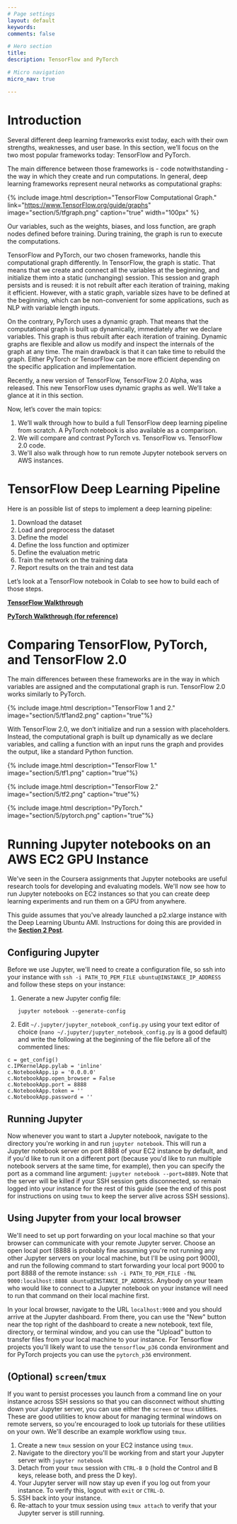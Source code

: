```yaml
---
# Page settings
layout: default
keywords:
comments: false

# Hero section
title:
description: TensorFlow and PyTorch

# Micro navigation
micro_nav: true

---
```


# Introduction

Several different deep learning frameworks exist today, each with their own strengths, weaknesses, and user base. In this section, we’ll focus on the two most popular frameworks today: TensorFlow and PyTorch.

The main difference between those frameworks is - code notwithstanding - the way in which they create and run computations. In general, deep learning frameworks represent neural networks as computational graphs:

{% include image.html description="TensorFlow Computational Graph." link="https://www.TensorFlow.org/guide/graphs" image="section/5/tfgraph.png" caption="true" width="100px" %}

Our variables, such as the weights, biases, and loss function, are graph nodes defined before training. During training, the graph is run to execute the computations. 

TensorFlow and PyTorch, our two chosen frameworks, handle this computational graph differently. In TensorFlow, the graph is static. That means that we create and connect all the variables at the beginning, and initialize them into a static (unchanging) session. This session and graph persists and is reused: it is not rebuilt after each iteration of training, making it efficient. However, with a static graph, variable sizes have to be defined at the beginning, which can be non-convenient for some applications, such as NLP with variable length inputs.

On the contrary, PyTorch uses a dynamic graph. That means that the computational graph is built up dynamically, immediately after we declare variables. This graph is thus rebuilt after each iteration of training. Dynamic graphs are flexible and allow us modify and inspect the internals of the graph at any time. The main drawback is that it can take time to rebuild the graph. Either PyTorch or TensorFlow can be more efficient depending on the specific application and implementation.

Recently, a new version of TensorFlow, TensorFlow 2.0 Alpha, was released. This new TensorFlow uses dynamic graphs as well. We’ll take a glance at it in this section.

Now, let’s cover the main topics: 

1. We’ll walk through how to build a full TensorFlow deep learning pipeline from scratch. A PyTorch notebook is also available as a comparison. 
2. We will compare and contrast PyTorch vs. TensorFlow vs. TensorFlow 2.0 code.
3. We'll also walk through how to run remote Jupyter notebook servers on AWS instances.

# TensorFlow Deep Learning Pipeline

Here is an possible list of steps to implement a deep learning pipeline:

1. Download the dataset
2. Load and preprocess the dataset
3. Define the model
4. Define the loss function and optimizer
5. Define the evaluation metric
6. Train the network on the training data
7. Report results on the train and test data

Let’s look at a TensorFlow notebook in Colab to see how to build each of those steps. 

 [**TensorFlow Walkthrough**](https://colab.research.google.com/drive/1HzN2f0Mypj0r2rKJdKYCjczM1WzJyoaV) 

[**PyTorch Walkthrough (for reference)**](https://colab.research.google.com/drive/1a2KshOZVj4eqYsfFqlBHB66CUIERKHj5)

# Comparing TensorFlow, PyTorch, and TensorFlow 2.0

The main differences between these frameworks are in the way in which variables are assigned and the computational graph is run. TensorFlow 2.0 works similarly to PyTorch. 

{% include image.html description="TensorFlow 1 and 2." image="section/5/tf1and2.png" caption="true"%}

With TensorFlow 2.0, we don’t initialize and run a session with placeholders. Instead, the computational graph is built up dynamically as we declare variables, and calling a function with an input runs the graph and provides the output, like a standard Python function.

{% include image.html description="TensorFlow 1." image="section/5/tf1.png" caption="true"%}

{% include image.html description="TensorFlow 2." image="section/5/tf2.png" caption="true"%}

{% include image.html description="PyTorch." image="section/5/pytorch.png" caption="true"%}

# Running Jupyter notebooks on an AWS EC2 GPU Instance

We've seen in the Coursera assignments that Jupyter notebooks are useful research tools for developing and evaluating models. 
We'll now see how to run Jupyter notebooks on EC2 instances so that you can create deep learning experiments and run them on a
GPU from anywhere.

This guide assumes that you've already launched a p2.xlarge instance with the Deep Learning Ubuntu AMI. Instructions
for doing this are provided in the [**Section 2 Post**](https://cs230.stanford.edu/section/2).

## Configuring Jupyter

Before we use Jupyter, we'll need to create a configuration file, so ssh into your instance with `ssh -i PATH_TO_PEM_FILE ubuntu@INSTANCE_IP_ADDRESS`
and follow these steps on your instance:

1. Generate a new Jupyter config file:

    `jupyter notebook --generate-config`
2. Edit `~/.jupyter/jupyter_notebook_config.py` using your text editor of choice (`nano ~/.jupyter/jupyter_notebook_config.py` is a good default)
and write the following at the beginning of the file before all of the commented lines:
```
c = get_config()
c.IPKernelApp.pylab = 'inline'
c.NotebookApp.ip = '0.0.0.0'
c.NotebookApp.open_browser = False
c.NotebookApp.port = 8888
c.NotebookApp.token = ''
c.NotebookApp.password = ''
```

## Running Jupyter

Now whenever you want to start a Jupyter notebook, navigate to the directory you're working in and run `jupyter notebook`.
This will run a Jupyter notebook server on port 8888 of your EC2 instance by default, and if you'd like to run it on
a different port (because you'd like to run multiple notebook servers at the same time, for example), then you can specify
the port as a command line argument: `jupyter notebook --port=8889`. Note that the server will be killed if your SSH session gets
disconnected, so remain logged into your instance for the rest of this guide (see the end of this post for instructions on using `tmux` to keep the server alive across SSH sessions).

## Using Jupyter from your local browser
We'll need to set up port forwarding on your local machine so that your browser can communicate with your
remote Jupyter server. Choose an open local port (8888 is probably fine assuming you're not running any other
Jupyter servers on your local machine, but I'll be using port 9000), and run the following command to start forwarding your
local port 9000 to port 8888 of the remote instance: `ssh -i PATH_TO_PEM_FILE
-fNL 9000:localhost:8888 ubuntu@INSTANCE_IP_ADDRESS`. Anybody on your team who would like to connect to a Jupyter notebook
on your instance will need to run that command on their local machine first.

In your local browser, navigate to the URL `localhost:9000` and you should arrive at the Jupyter dashboard. From there,
you can use the "New" button near the top right of the dashboard to create a new notebook, text file, directory, or terminal window, and you can use the "Upload"
button to transfer files from your local machine to your instance.
For Tensorflow projects you'll likely want to use the `tensorflow_p36` conda environment and for PyTorch projects you can use the
`pytorch_p36` environment. 

## (Optional) `screen`/`tmux`
If you want to persist processes you launch from a command line on your instance across SSH sessions so that you can disconnect
without shutting down your Jupyter server, you can use either the `screen` or
`tmux` utilities. These are good utilities to know about for managing terminal windows on remote servers, so you're encouraged
to look up tutorials for these utilities on your own. We'll describe an example workflow using `tmux`.

1. Create a new `tmux` session on your EC2 instance using `tmux`.
2. Navigate to the directory you'll be working from and start your Jupyter server with `jupyter notebook`
3. Detach from your `tmux` session with `CTRL-B D` (hold the Control and B keys, release both, and press the D key).
4. Your Jupyter server will now stay up even if you log out from your instance. To verify this, logout with `exit` or `CTRL-D`.
5. SSH back into your instance.
6. Re-attach to your tmux session using `tmux attach` to verify that your Jupyter server is still running.
